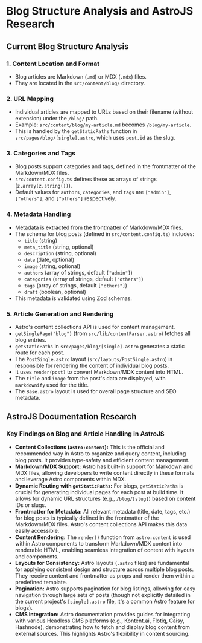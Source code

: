 # Blog Structure Analysis and AstroJS Research

## Current Blog Structure Analysis

### 1. Content Location and Format

* Blog articles are Markdown (`.md`) or MDX (`.mdx`) files.
* They are located in the `src/content/blog/` directory.

### 2. URL Mapping

* Individual articles are mapped to URLs based on their filename (without extension) under the `/blog/` path.
* Example: `src/content/blog/my-article.md` becomes `/blog/my-article`.
* This is handled by the `getStaticPaths` function in `src/pages/blog/[single].astro`, which uses `post.id` as the slug.

### 3. Categories and Tags

* Blog posts support categories and tags, defined in the frontmatter of the Markdown/MDX files.
* `src/content.config.ts` defines these as arrays of strings (`z.array(z.string())`).
* Default values for `authors`, `categories`, and `tags` are `["admin"]`, `["others"]`, and `["others"]` respectively.

### 4. Metadata Handling

* Metadata is extracted from the frontmatter of Markdown/MDX files.
* The schema for blog posts (defined in `src/content.config.ts`) includes:
  * `title` (string)
  * `meta_title` (string, optional)
  * `description` (string, optional)
  * `date` (date, optional)
  * `image` (string, optional)
  * `authors` (array of strings, default `["admin"]`)
  * `categories` (array of strings, default `["others"]`)
  * `tags` (array of strings, default `["others"]`)
  * `draft` (boolean, optional)
* This metadata is validated using Zod schemas.

### 5. Article Generation and Rendering

* Astro's content collections API is used for content management.
* `getSinglePage("blog")` (from `src/lib/contentParser.astro`) fetches all blog entries.
* `getStaticPaths` in `src/pages/blog/[single].astro` generates a static route for each post.
* The `PostSingle.astro` layout (`src/layouts/PostSingle.astro`) is responsible for rendering the content of individual blog posts.
* It uses `render(post)` to convert Markdown/MDX content into HTML.
* The `title` and `image` from the post's data are displayed, with `markdownify` used for the title.
* The `Base.astro` layout is used for overall page structure and SEO metadata.

## AstroJS Documentation Research

### Key Findings on Blog and Article Handling in AstroJS

* **Content Collections (`astro:content`):** This is the official and recommended way in Astro to organize and query content, including blog posts. It provides type-safety and efficient content management.
* **Markdown/MDX Support:** Astro has built-in support for Markdown and MDX files, allowing developers to write content directly in these formats and leverage Astro components within MDX.
* **Dynamic Routing with `getStaticPaths`:** For blogs, `getStaticPaths` is crucial for generating individual pages for each post at build time. It allows for dynamic URL structures (e.g., `/blog/[slug]`) based on content IDs or slugs.
* **Frontmatter for Metadata:** All relevant metadata (title, date, tags, etc.) for blog posts is typically defined in the frontmatter of the Markdown/MDX files. Astro's content collections API makes this data easily accessible.
* **Content Rendering:** The `render()` function from `astro:content` is used within Astro components to transform Markdown/MDX content into renderable HTML, enabling seamless integration of content with layouts and components.
* **Layouts for Consistency:** Astro layouts (`.astro` files) are fundamental for applying consistent design and structure across multiple blog posts. They receive content and frontmatter as props and render them within a predefined template.
* **Pagination:** Astro supports pagination for blog listings, allowing for easy navigation through large sets of posts (though not explicitly detailed in the current project's `[single].astro` file, it's a common Astro feature for blogs).
* **CMS Integration:** Astro documentation provides guides for integrating with various Headless CMS platforms (e.g., Kontent.ai, Flotiq, Caisy, Hashnode), demonstrating how to fetch and display blog content from external sources. This highlights Astro's flexibility in content sourcing.
